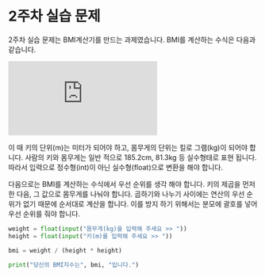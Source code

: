 # 2주차 실습 문제
2주차 실습 문제는 BMI계산기를 만드는 과제였습니다. BMI를 계산하는 수식은 다음과 같습니다.

![bmi](https://latex.codecogs.com/gif.latex?bmi%3D%5Cfrac%7Bweight%7D%7Bheight%5E%7B2%7D%7D)

이 때 키의 단위(m)는 미터가 되어야 하고, 몸무게의 단위는 킬로 그램(kg)이 되어야 합니다.
사람의 키와 몸무게는 일반 적으로 185.2cm, 81.3kg 등 실수형태로 표현 됩니다.
따라서 입력으로 정수형(int)이 아닌 실수형(float)으로 변환을 해야 합니다.

다음으로는 BMI를 계산하는 수식에서 우선 순위를 생각 해야 합니다.
키의 제곱을 먼저 한 다음, 그 값으로 몸무게를 나눠야 합니다.
곱하기와 나누기 사이에는 연산의 우선 순위가 없기 때문에 순서대로 계산을 합니다.
이를 방지 하기 위해서는 분모에 괄호를 넣어 우선 순위를 줘야 합니다.

```python
weight = float(input("몸무게(kg)을 입력해 주세요 >> "))
height = float(input("키(m)를 입력해 주세요 >> "))

bmi = weight / (height * height)

print("당신의 BMI지수는", bmi, "입니다.")
```